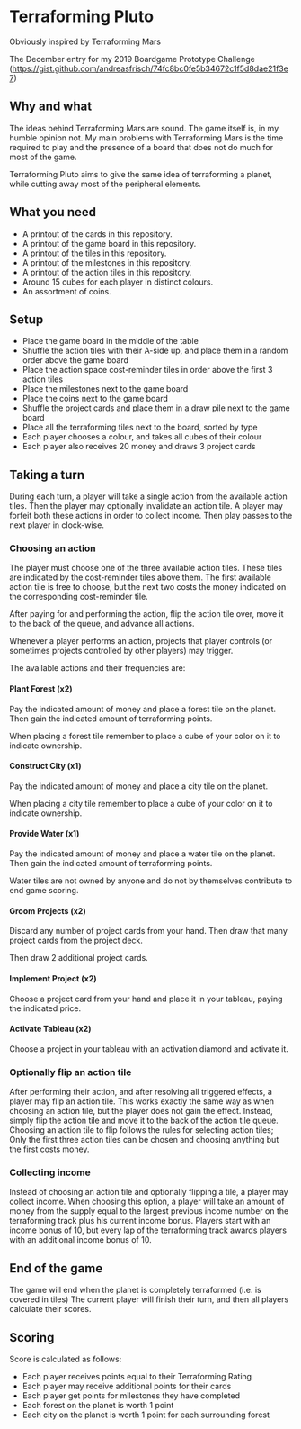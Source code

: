 # Terraforming Pluto

Obviously inspired by Terraforming Mars

The December entry for my 2019 Boardgame Prototype Challenge (https://gist.github.com/andreasfrisch/74fc8bc0fe5b34672c1f5d8dae21f3e7)

## Why and what
The ideas behind Terraforming Mars are sound.
The game itself is, in my humble opinion not.
My main problems with Terraforming Mars is the time required to play and the presence of a board that does not do much for most of the game.

Terraforming Pluto aims to give the same idea of terraforming a planet, while cutting away most of the peripheral elements.

## What you need

* A printout of the cards in this repository.
* A printout of the game board in this repository.
* A printout of the tiles in this repository.
* A printout of the milestones in this repository.
* A printout of the action tiles in this repository.
* Around 15 cubes for each player in distinct colours. 
* An assortment of coins.

## Setup

* Place the game board in the middle of the table
* Shuffle the action tiles with their A-side up, and place them in a random order above the game board
* Place the action space cost-reminder tiles in order above the first 3 action tiles 
* Place the milestones next to the game board
* Place the coins next to the game board
* Shuffle the project cards and place them in a draw pile next to the game board
* Place all the terraforming tiles next to the board, sorted by type
* Each player chooses a colour, and takes all cubes of their colour
* Each player also receives 20 money and draws 3 project cards


## Taking a turn
During each turn, a player will take a single action from the available action tiles.
Then the player may optionally invalidate an action tile.
A player may forfeit both these actions in order to collect income.
Then play passes to the next player in clock-wise.

### Choosing an action
The player must choose one of the three available action tiles.
These tiles are indicated by the cost-reminder tiles above them.
The first available action tile is free to choose, but the next two costs the money indicated on the corresponding cost-reminder tile.

After paying for and performing the action, flip the action tile over, move it to the back of the queue, and advance all actions.

Whenever a player performs an action, projects that player controls (or sometimes projects controlled by other players) may trigger.

The available actions and their frequencies are:

#### Plant Forest (x2)
Pay the indicated amount of money and place a forest tile on the planet.
Then gain the indicated amount of terraforming points.

When placing a forest tile remember to place a cube of your color on it to indicate ownership.

#### Construct City (x1)
Pay the indicated amount of money and place a city tile on the planet.

When placing a city tile remember to place a cube of your color on it to indicate ownership.

#### Provide Water (x1)
Pay the indicated amount of money and place a water tile on the planet.
Then gain the indicated amount of terraforming points.

Water tiles are not owned by anyone and do not by themselves contribute to end game scoring.

#### Groom Projects (x2)
Discard any number of project cards from your hand.
Then draw that many project cards from the project deck.

Then draw 2 additional project cards.

#### Implement Project (x2)
Choose a project card from your hand and place it in your tableau, paying the indicated price.

#### Activate Tableau (x2)
Choose a project in your tableau with an activation diamond and activate it.

### Optionally flip an action tile
After performing their action, and after resolving all triggered effects, a player may flip an action tile.
This works exactly the same way as when choosing an action tile, but the player does not gain the effect.
Instead, simply flip the action tile and move it to the back of the action tile queue.
Choosing an action tile to flip follows the rules for selecting action tiles;
Only the first three action tiles can be chosen and choosing anything but the first costs money.

### Collecting income
Instead of choosing an action tile and optionally flipping a tile, a player may collect income.
When choosing this option, a player will take an amount of money from the supply equal to the largest previous income number on the terraforming track plus his current income bonus.
Players start with an income bonus of 10, but every lap of the terraforming track awards players with an additional income bonus of 10.

## End of the game
The game will end when the planet is completely terraformed (i.e. is covered in tiles)
The current player will finish their turn, and then all players calculate their scores.

## Scoring
Score is calculated as follows:

* Each player receives points equal to their Terraforming Rating
* Each player may receive additional points for their cards
* Each player get points for milestones they have completed
* Each forest on the planet is worth 1 point
* Each city on the planet is worth 1 point for each surrounding forest
